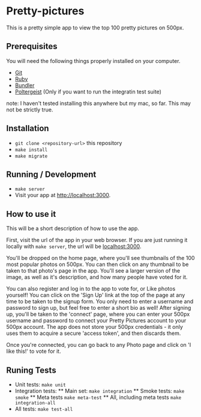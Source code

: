 # Pretty-pictures

This is a pretty simple app to view the top 100 pretty pictures on 500px.

## Prerequisites

You will need the following things properly installed on your computer.

* [Git](http://git-scm.com/)
* [Ruby](https://www.ruby-lang.org/en/)
* [Bundler](http://bundler.io/)
* [Poltergeist](https://github.com/teampoltergeist/poltergeist) (Only if you want to run the integratin test suite)

note: I haven't tested installing this anywhere but my mac, so far. This may not be strictly true.

## Installation

* `git clone <repository-url>` this repository
* `make install`
* `make migrate`

## Running / Development

* `make server`
* Visit your app at [http://localhost:3000](http://localhost:3000).

## How to use it

This will be a short description of how to use the app.

First, visit the url of the app in your web browser.  If you are just running it locally with `make server`,
the url will be [localhost:3000](http://localhost:3000).

You'll be dropped on the home page, where you'll see thumbnails of the 100 most popular photos on 500px.
You can then click on any thumbnail to be taken to that photo's page in the app.
You'll see a larger version of the image, as well as it's description, and how many people have voted for it.

You can also register and log in to the app to vote for, or Like photos yourself!
You can click on the 'Sign Up' link at the top of the page at any time to be taken to the signup form.
You only need to enter a username and password to sign up, but feel free to enter a short bio as well!
After signing up, you'll be taken to the 'connect' page, where you can enter your 500px username and password to
connect your Pretty Pictures account to your 500px account.
The app does not store your 500px credentials - it only uses them to acquire a secure 'access token',
and then discards them.

Once you're connected, you can go back to any Photo page and click on 'I like this!' to vote for it.

## Runing Tests

* Unit tests:                 `make unit`
* Integration tests:
** Main set:                  `make integration`
** Smoke tests:               `make smoke`
** Meta tests                 `make meta-test`
** All, including meta tests  `make integration-all`
* All tests:                  `make test-all`
